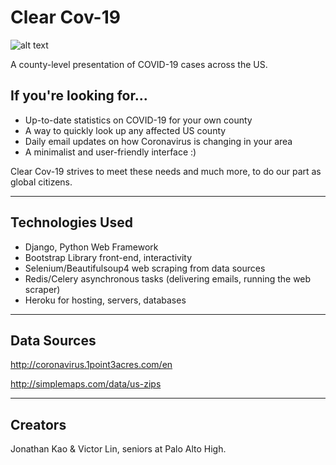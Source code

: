 # Clear Cov-19
![alt text](https://i.postimg.cc/7hFBCsft/Clear-Cov-19-Logo.png)

A county-level presentation of COVID-19 cases across the US.

## If you're looking for...
* Up-to-date statistics on COVID-19 for your own county
* A way to quickly look up any affected US county
* Daily email updates on how Coronavirus is changing in your area
* A minimalist and user-friendly interface :)

Clear Cov-19 strives to meet these needs and much more, to do our part as global citizens.

------------------

## Technologies Used
* Django, Python Web Framework
* Bootstrap Library front-end, interactivity
* Selenium/Beautifulsoup4 web scraping from data sources
* Redis/Celery asynchronous tasks (delivering emails, running the web scraper)
* Heroku for hosting, servers, databases
------------------

## Data Sources
http://coronavirus.1point3acres.com/en

http://simplemaps.com/data/us-zips

------------------

## Creators
Jonathan Kao & Victor Lin, seniors at Palo Alto High.
